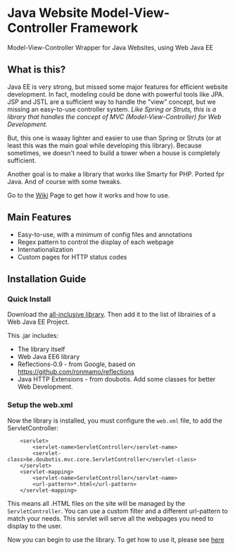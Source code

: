 # Java Website Model-View-Controller Framework
Model-View-Controller Wrapper for Java Websites, using Web Java EE

## What is this?

Java EE is very strong, but missed some major features for efficient website development. In fact, modeling could be done with powerful tools like JPA. JSP and JSTL are a sufficient way to handle the "view" concept, but we missing an easy-to-use controller system. *Like Spring or Struts, this is a library that handles the concept of MVC (Model-View-Controller) for Web Development.*

But, this one is waaay lighter and easier to use than Spring or Struts (or at least this was the main goal while developing this library). Because sometimes, we doesn't need to build a tower when a house is completely sufficient.

Another goal is to make a library that works like Smarty for PHP. Ported fpr Java. And of course with some tweaks.

Go to the [Wiki](https://github.com/doubotis/java-website-mvc/wiki) Page to get how it works and how to use.

## Main Features
* Easy-to-use, with a minimum of config files and annotations
* Regex pattern to control the display of each webpage
* Internationalization
* Custom pages for HTTP status codes

## Installation Guide

### Quick Install

Download the [all-inclusive library](https://github.com/doubotis/java-website-mvc/blob/master/store/java-website-mvc.jar).
Then add it to the list of librairies of a Web Java EE Project.

This .jar includes:
* The library itself
* Web Java EE6 library
* Reflections-0.9 - from Google, based on https://github.com/ronmamo/reflections
* Java HTTP Extensions - from doubotis. Add some classes for better Web Development.

### Setup the web.xml
Now the library is installed, you must configure the `web.xml` file, to add the ServletController:

```
    <servlet>
        <servlet-name>ServletController</servlet-name>
        <servlet-class>be.doubotis.mvc.core.ServletController</servlet-class>
    </servlet>
    <servlet-mapping>
        <servlet-name>ServletController</servlet-name>
        <url-pattern>*.html</url-pattern>
    </servlet-mapping>
```

This means all .HTML files on the site will be managed by the `ServletController`.
You can use a custom filter and a different url-pattern to match your needs.
This servlet will serve all the webpages you need to display to the user.

Now you can begin to use the library. To get how to use it, please see [here](https://github.com/doubotis/java-website-mvc/wiki)

